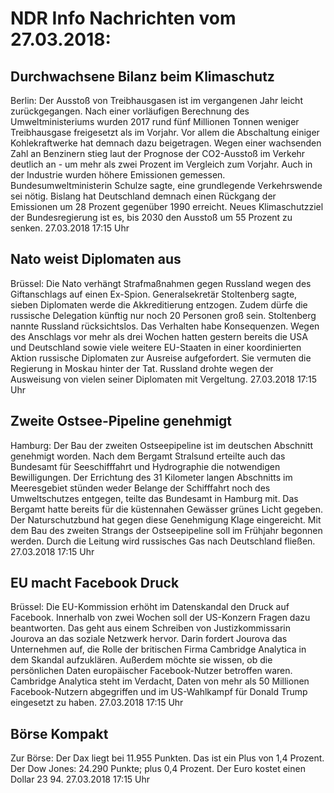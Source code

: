 # NDR Info Nachrichten vom 27.03.2018:


## Durchwachsene Bilanz beim Klimaschutz
Berlin: Der Ausstoß von Treibhausgasen ist im vergangenen Jahr leicht zurückgegangen. Nach einer vorläufigen Berechnung des Umweltministeriums wurden 2017 rund fünf Millionen Tonnen weniger Treibhausgase freigesetzt als im Vorjahr. Vor allem die Abschaltung einiger Kohlekraftwerke hat demnach dazu beigetragen. Wegen einer wachsenden Zahl an Benzinern stieg laut der Prognose der CO2-Ausstoß im Verkehr deutlich an - um mehr als zwei Prozent im Vergleich zum Vorjahr. Auch in der Industrie wurden höhere Emissionen gemessen. Bundesumweltministerin Schulze sagte, eine grundlegende Verkehrswende sei nötig. Bislang hat Deutschland demnach einen Rückgang der Emissionen um 28 Prozent gegenüber 1990 erreicht. Neues Klimaschutzziel der Bundesregierung ist es, bis 2030 den Ausstoß um 55 Prozent zu senken. 27.03.2018 17:15 Uhr 

## Nato weist Diplomaten aus
Brüssel: Die Nato verhängt Strafmaßnahmen gegen Russland wegen des Giftanschlags auf einen Ex-Spion. Generalsekretär Stoltenberg sagte, sieben Diplomaten werde die Akkreditierung entzogen. Zudem dürfe die russische Delegation künftig nur noch 20 Personen groß sein. Stoltenberg nannte Russland rücksichtslos. Das Verhalten habe Konsequenzen. Wegen des Anschlags vor mehr als drei Wochen hatten gestern bereits die USA und Deutschland sowie viele weitere EU-Staaten in einer koordinierten Aktion russische Diplomaten zur Ausreise aufgefordert. Sie vermuten die Regierung in Moskau hinter der Tat. Russland drohte wegen der Ausweisung von vielen seiner Diplomaten mit Vergeltung. 27.03.2018 17:15 Uhr 

## Zweite Ostsee-Pipeline genehmigt
Hamburg: Der Bau der zweiten Ostseepipeline ist im deutschen Abschnitt genehmigt worden. Nach dem Bergamt Stralsund erteilte auch das Bundesamt für Seeschifffahrt und Hydrographie die notwendigen Bewilligungen. Der Errichtung des 31 Kilometer langen Abschnitts im Meeresgebiet stünden weder Belange der Schifffahrt noch des Umweltschutzes entgegen, teilte das Bundesamt in Hamburg mit. Das Bergamt hatte bereits für die küstennahen Gewässer grünes Licht gegeben. Der Naturschutzbund hat gegen diese Genehmigung Klage eingereicht. Mit dem Bau des zweiten Strangs der Ostseepipeline soll im Frühjahr begonnen werden. Durch die Leitung wird russisches Gas nach Deutschland fließen. 27.03.2018 17:15 Uhr 

## EU macht Facebook Druck
Brüssel: Die EU-Kommission erhöht im Datenskandal den Druck auf Facebook. Innerhalb von zwei Wochen soll der US-Konzern Fragen dazu beantworten. Das geht aus einem Schreiben von Justizkommissarin Jourova an das soziale Netzwerk hervor. Darin fordert Jourova das Unternehmen auf, die Rolle der britischen Firma Cambridge Analytica in dem Skandal aufzuklären. Außerdem möchte sie wissen, ob die persönlichen Daten europäischer Facebook-Nutzer betroffen waren. Cambridge Analytica steht im Verdacht, Daten von mehr als 50 Millionen Facebook-Nutzern abgegriffen und im US-Wahlkampf für Donald Trump eingesetzt zu haben. 27.03.2018 17:15 Uhr 

## Börse Kompakt
Zur Börse: Der Dax liegt bei 11.955 Punkten. Das ist ein Plus  von 1,4 Prozent. Der Dow Jones: 24.290 Punkte; plus 0,4 Prozent. Der Euro kostet einen Dollar 23 94. 27.03.2018 17:15 Uhr 
